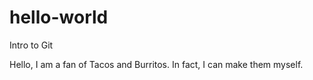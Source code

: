 # hello-world
Intro to Git

Hello,  I am a fan of Tacos and Burritos.
In fact, I can make them myself.
